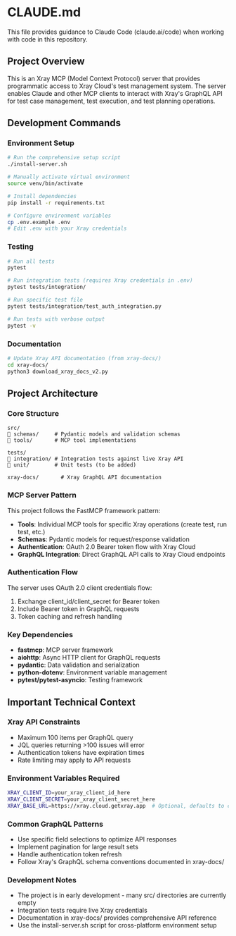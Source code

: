 # CLAUDE.md

This file provides guidance to Claude Code (claude.ai/code) when working with code in this repository.

## Project Overview

This is an Xray MCP (Model Context Protocol) server that provides programmatic access to Xray Cloud's test management system. The server enables Claude and other MCP clients to interact with Xray's GraphQL API for test case management, test execution, and test planning operations.

## Development Commands

### Environment Setup
```bash
# Run the comprehensive setup script
./install-server.sh

# Manually activate virtual environment
source venv/bin/activate

# Install dependencies
pip install -r requirements.txt

# Configure environment variables
cp .env.example .env
# Edit .env with your Xray credentials
```

### Testing
```bash
# Run all tests
pytest

# Run integration tests (requires Xray credentials in .env)
pytest tests/integration/

# Run specific test file
pytest tests/integration/test_auth_integration.py

# Run tests with verbose output
pytest -v
```

### Documentation
```bash
# Update Xray API documentation (from xray-docs/)
cd xray-docs/
python3 download_xray_docs_v2.py
```

## Project Architecture

### Core Structure
```
src/
   schemas/     # Pydantic models and validation schemas
   tools/       # MCP tool implementations

tests/
   integration/ # Integration tests against live Xray API
   unit/        # Unit tests (to be added)

xray-docs/       # Xray GraphQL API documentation
```

### MCP Server Pattern
This project follows the FastMCP framework pattern:
- **Tools**: Individual MCP tools for specific Xray operations (create test, run test, etc.)
- **Schemas**: Pydantic models for request/response validation
- **Authentication**: OAuth 2.0 Bearer token flow with Xray Cloud
- **GraphQL Integration**: Direct GraphQL API calls to Xray Cloud endpoints

### Authentication Flow
The server uses OAuth 2.0 client credentials flow:
1. Exchange client_id/client_secret for Bearer token
2. Include Bearer token in GraphQL requests
3. Token caching and refresh handling

### Key Dependencies
- **fastmcp**: MCP server framework
- **aiohttp**: Async HTTP client for GraphQL requests  
- **pydantic**: Data validation and serialization
- **python-dotenv**: Environment variable management
- **pytest/pytest-asyncio**: Testing framework

## Important Technical Context

### Xray API Constraints
- Maximum 100 items per GraphQL query
- JQL queries returning >100 issues will error
- Authentication tokens have expiration times
- Rate limiting may apply to API requests

### Environment Variables Required
```bash
XRAY_CLIENT_ID=your_xray_client_id_here
XRAY_CLIENT_SECRET=your_xray_client_secret_here
XRAY_BASE_URL=https://xray.cloud.getxray.app  # Optional, defaults to cloud
```

### Common GraphQL Patterns
- Use specific field selections to optimize API responses
- Implement pagination for large result sets
- Handle authentication token refresh
- Follow Xray's GraphQL schema conventions documented in xray-docs/

### Development Notes
- The project is in early development - many src/ directories are currently empty
- Integration tests require live Xray credentials
- Documentation in xray-docs/ provides comprehensive API reference
- Use the install-server.sh script for cross-platform environment setup